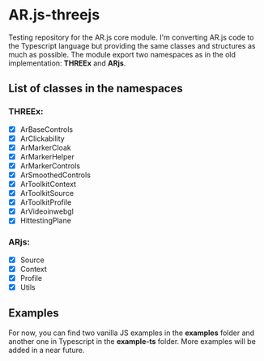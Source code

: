 # AR.js-threejs

Testing repository for the AR.js core module. I'm converting AR.js code to the Typescript language but providing the same classes and structures as much as possible.
The module export two namespaces as in the old implementation: **THREEx** and **ARjs**.

## List of classes in the namespaces
### THREEx:
- [x] ArBaseControls
- [x] ArClickability
- [x] ArMarkerCloak
- [x] ArMarkerHelper
- [x] ArMarkerControls
- [x] ArSmoothedControls
- [x] ArToolkitContext
- [x] ArToolkitSource
- [x] ArToolkitProfile
- [x] ArVideoinwebgl
- [x] HittestingPlane

### ARjs:

- [x] Source
- [x] Context
- [x] Profile
- [x] Utils

## Examples
For now, you can find two vanilla JS examples in the **examples** folder and another one in Typescript in the **example-ts** folder. More examples will be added in a near future.